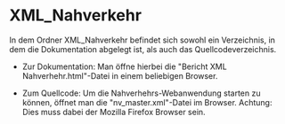 XML_Nahverkehr
==============

In dem Ordner XML_Nahverkehr befindet sich sowohl ein Verzeichnis, in dem die Dokumentation abgelegt ist, als auch das Quellcodeverzeichnis.

 - Zur Dokumentation: Man öffne hierbei die "Bericht XML Nahverhehr.html"-Datei in einem beliebigen Browser.
 
 - Zum Quellcode: Um die Nahverhehrs-Webanwendung starten zu können, öffnet man die "nv_master.xml"-Datei im Browser. Achtung: Dies muss dabei der Mozilla Firefox Browser sein.
